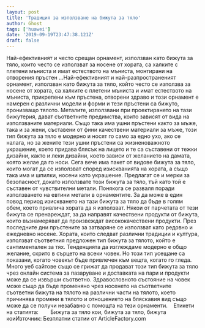 ```yaml
---
layout: post
title: 'Традиция за използване на бижута за тяло'
author: Ghost
tags: ['huawei']
date: '2019-09-19T23:47:38.121Z'
draft: false
---
```


Най-ефективният и често срещан орнамент, използван като бижута за тяло, които често се използват за носене от хората, са халките с плетени мъниста и имат естеството на мъниста, монтирани на отворения пръстен ...Най-ефективният и най-разпространеният орнамент, използван като бижута за тяло, който често се използва за носене от хората, са халките с плетени мъниста и имат естеството на мъниста, прикрепени към пръстена, отворени здраво и този орнамент е намерен с различни модели и форми и тези пръстени са бижуто, пронизващо тялото. Металите, използвани при проектирането на тази бижутерия, дават съответните предимства, които зависят от вида на използваните материали. Също така има ушни пръстени както за мъже, така и за жени, съставени от фини качествени материали за мъже, този тип бижута за тяло е модерно и носят го само за едно ухо, ако се налага, но за жените тези ушни пръстени са жизненоважното украшение, което придава блясък на лицето и те са съставени от тежки дизайни, както и леки дизайни, което зависи от желанието на дамата, която желае да го носи. Сега вече има пакет от видове бижута за тяло, които могат да се използват според изискванията на хората, а също така има и шпилки, носени като украшение. Предлагат се и мерки за безопасност, докато използвате този бижута за тяло, тъй като той е съставен от чувствителни метали. Понякога се разваля поради използването на евтини метали в орнаментите. За да може в един повод период изискването на тази бижута за тяло да бъде в голям обем, което привлича хората да я използват. Някои от парчетата от тези бижута се пренареждат, за да направят качествени продукти от бижута, които възнамеряват да произвеждат висококачествени продукти. През последните дни пръстените за затваряне се използват като редовно и ежедневно носене. Хората, които следват различни традиции и култура, използват съответния предложен тип бижута за тялото, който е сантиментален за тях. Тенденцията да изглеждаме модерно е общо желание, скрито в сърцето на всеки човек. Но този тип усещане са показани, когато човекът бъде привлечен към вещта, когато го гледа. Много уеб сайтове също се грижат да продават този тип бижута за тяло чрез онлайн система за пазаруване и доставката на пари и продукти може да се извърши съответно. Здравословното състояние на човек може също да бъде променяно чрез носенето на съответните съответни бижута на тялото на различни части на тялото, което причинява промени в тялото и отношението на бляскавия вид също може да се получи незабавно с помощта на тези орнаменти.    Етикети на статията:        Бижута за тяло кои, бижута за тяло, бижута коиИзточник: Безплатни статии от ArticleFactory.com
